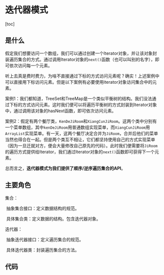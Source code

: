 # 迭代器模式

[toc]



## 是什么

假定我们想要访问一个数组，我们可以通过创建一个Iterator对象，并让该对象封装遍历集合的方式。通过调用Iterator对象的`next()`函数（也可以叫别的名字），即可依次访问每一个元素。

听上去真是费时费力，为啥不直接通过下标的方式访问元素呢？确实！上述案例中可以直接用下标访问元素。但是以下案例有必要使用iterator对象访问集合中的元素。

案例1：我们都知道，TreeSet和TreeMap是一个类似平衡树的结构。我们没法通过下标的方式访问元素。这时我们便可以将遍历平衡树的方式封装到Iterator对象中，通过调用该对象的hasNext函数，即可依次访问元素。



案例2：假定有两个餐厅类，`KenDeJiRoom`和`XiangCunJiRoom`。这两个类中分别有一个菜单数组，其中`kenDeJiRoom`用普通数组实现菜单，而`XiangCunJiRoom`用`ArrayList`实现菜单。有一天，这两个餐厅决定合并为`JiRoom`，合并后他们的菜单当然也得合在一起。但是两个类互不相让，它们都坚持使用自己的方式实现菜单（因为一旦迁就对方，便会大量修改自己原先的代码）。此时我们便需要将`JiRoom`的遍历方式提供给Iterator，我们通过Iterator对象的`next()`函数即可获得下一个元素。



总而言之，**迭代器模式为我们提供了顺序/逆序遍历集合的API**。



## 主要角色

集合：

​	抽象集合接口：定义数据结构的规范。

​	具体集合类：定义数据的结构。包含迭代器对象。

迭代器：

​	抽象迭代器接口：定义遍历集合的规范。

​	具体迭代器类：封装遍历集合的方法。



## 代码

